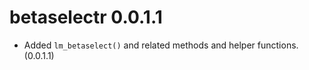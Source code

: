 # betaselectr 0.0.1.1

- Added `lm_betaselect()` and related
  methods and helper functions.
  (0.0.1.1)
